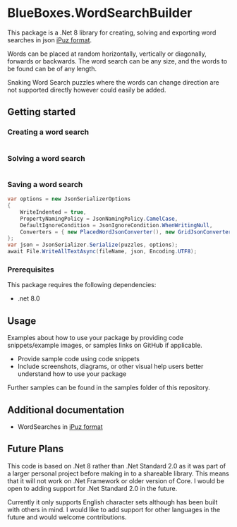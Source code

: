 # BlueBoxes.WordSearchBuilder

This package is a .Net 8 library for creating, solving and exporting word searches in json [iPuz format](https://ipuz.readthedocs.io/en/latest/reading.html#validation-for-wordsearch-puzzles).

Words can be placed at random horizontally, vertically or diagonally, forwards or backwards. The word search can be any size, and the words to be found can be of any length.

Snaking Word Search puzzles where the words can change direction are not supported directly however could easily be added.

## Getting started


### Creating a word search

```csharp
```

### Solving a word search

```csharp

```

### Saving a word search

```csharp
var options = new JsonSerializerOptions
{
    WriteIndented = true,
    PropertyNamingPolicy = JsonNamingPolicy.CamelCase,
    DefaultIgnoreCondition = JsonIgnoreCondition.WhenWritingNull,
    Converters = { new PlacedWordJsonConverter(), new GridJsonConverter() }
};
var json = JsonSerializer.Serialize(puzzles, options);
await File.WriteAllTextAsync(fileName, json, Encoding.UTF8);
```

### Prerequisites

This package requires the following dependencies:
- .net 8.0

## Usage

Examples about how to use your package by providing code snippets/example images, or samples links on GitHub if applicable. 

- Provide sample code using code snippets
- Include screenshots, diagrams, or other visual help users better understand how to use your package

Further samples can be found in the samples folder of this repository.

## Additional documentation

* WordSearches in [iPuz format](https://ipuz.readthedocs.io/en/latest/reading.html#validation-for-wordsearch-puzzles)

## Future Plans
This code is based on .Net 8 rather than .Net Standard 2.0 as it was part of a larger personal project before making in to a shareable library. This means that it will not work on .Net Framework or older version of Core. I would be open to adding support for .Net Standard 2.0 in the future.

Currently it only supports English character sets although has been built with others in mind. I would like to add support for other languages in the future and would welcome contributions.